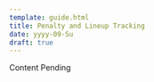 ```yaml
---
template: guide.html
title: Penalty and Lineup Tracking
date: yyyy-09-Su
draft: true
---
```

Content Pending
